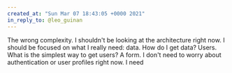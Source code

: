 ```yaml
---
created_at: "Sun Mar 07 18:43:05 +0000 2021"
in_reply_to: @leo_guinan
---
```


The wrong complexity. I shouldn't be looking at the architecture right now. I should be focused on what I really need: data. How do I get data? Users. What is the simplest way to get users? A form. I don't need to worry about authentication or user profiles right now. I need